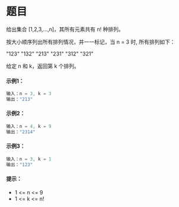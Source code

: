 # 题目
给出集合 [1,2,3,...,n]，其所有元素共有 n! 种排列。

按大小顺序列出所有排列情况，并一一标记，当 n = 3 时, 所有排列如下：

"123"
"132"
"213"
"231"
"312"
"321"

给定 n 和 k，返回第 k 个排列。

#### 示例1：

```c++
输入：n = 3, k = 3
输出："213"
```

#### 示例2：

```c++
输入：n = 4, k = 9
输出："2314"
```

#### 示例3：

```c++
输入：n = 3, k = 1
输出："123"
```

#### 提示：

* 1 <= n <= 9
* 1 <= k <= n!
